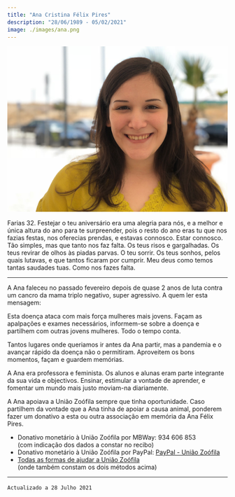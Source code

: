 ```yaml
---
title: "Ana Cristina Félix Pires"
description: "28/06/1989 - 05/02/2021"
image: ./images/ana.png
---
```


![Foto de Ana Félix Pires](./images/ana.png)

Farias 32. Festejar o teu aniversário era uma alegria para nós, e a melhor e única altura do ano para te surpreender, pois o resto do ano eras tu que nos fazias festas, nos oferecias prendas, e estavas connosco. Estar connosco. Tão simples, mas que tanto nos faz falta. Os teus risos e gargalhadas. Os teus revirar de olhos às piadas parvas. O teu sorrir. Os teus sonhos, pelos quais lutavas, e que tantos ficaram por cumprir. Meu deus como temos tantas saudades tuas. Como nos fazes falta.

----

A Ana faleceu no passado fevereiro depois de quase 2 anos de luta contra um cancro da mama triplo negativo, super agressivo. A quem ler esta mensagem:

Esta doença ataca com mais força mulheres mais jovens. Façam as apalpações e exames necessários, informem-se sobre a doença e partilhem com outras jovens mulheres. Todo o tempo conta.

Tantos lugares onde queriamos ir antes da Ana partir, mas a pandemia e o avançar rápido da doença não o permitiram. Aproveitem os bons momentos, façam e guardem memórias.

A Ana era professora e feminista. Os alunos e alunas eram parte integrante da sua vida e objectivos. Ensinar, estimular a vontade de aprender, e fomentar um mundo mais justo moviam-na diariamente. 

A Ana apoiava a União Zoófila sempre que tinha oportunidade. Caso partilhem da vontade que a Ana tinha de apoiar a causa animal, ponderem fazer um donativo a esta ou outra associação em memória da Ana Félix Pires. 

* Donativo monetário à União Zoófila por MBWay: 934 606 853  
  (com indicação dos dados a constar no recibo)
* Donativo monetário à União Zoófila por PayPal: [PayPal - União Zoófila](https://www.paypal.com/paypalme/uniaozoofila/)
* [Todas as formas de ajudar a União Zoófila](http://www.uniaozoofila.org/ajudar/)  
  (onde também constam os dois métodos acima)
  

 ---- 
`Actualizado a 28 Julho 2021`
